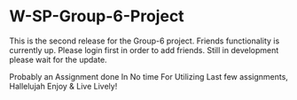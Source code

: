 # W-SP-Group-6-Project
This is the second release for the Group-6 project. Friends functionality is currently up. Please login first in order to add friends. Still in development please wait for the update.

Probably an Assignment done In No time For Utilizing Last few assignments, Hallelujah Enjoy &amp; Live Lively!